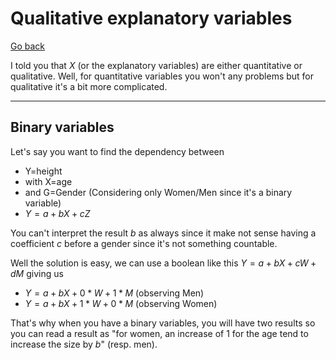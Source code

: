 # Qualitative explanatory variables

[Go back](..)

I told you that $X$ (or the explanatory variables)
are either quantitative or qualitative. Well, for
quantitative variables you won't any problems
but for qualitative it's a bit more complicated.

<hr class="sr">

## Binary variables

Let's say you want to find the dependency
between 

* Y=height
* with X=age
* and G=Gender (Considering only Women/Men since
  it's a binary variable)
* $Y = a + bX + cZ$

You can't interpret the result $b$ as
always since it make not sense having a coefficient
$c$ before a gender since it's not something countable.

Well the solution is easy, we can use a boolean
like this $Y = a + bX + cW + dM$ giving us

* $Y = a + bX + 0 * W + 1 * M$ (observing Men)
* $Y = a + bX + 1 * W + 0 * M$ (observing Women)

That's why when you have a
binary variables, you will have two results
so you can read a result as
"for women, an increase of 1 for the age tend to increase
the size by $b$" (resp. men).